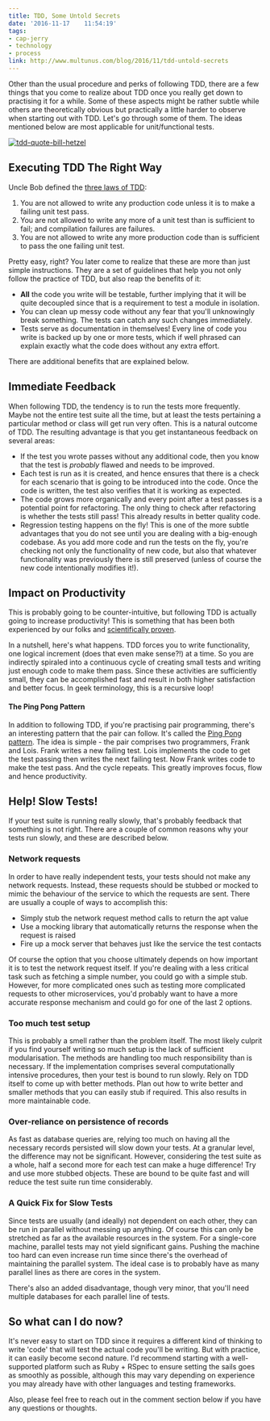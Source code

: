 ```yaml
---
title: TDD, Some Untold Secrets
date: '2016-11-17	 11:54:19'
tags:
- cap-jerry
- technology
- process
link: http://www.multunus.com/blog/2016/11/tdd-untold-secrets
---
```

Other than the usual procedure and perks of following TDD, there are a few things that you come to realize about TDD once you really get down to practising it for a while. Some of these aspects might be rather subtle while others are theoretically obvious but practically a little harder to observe when starting out with TDD. Let's go through some of them. The ideas mentioned below are most applicable for unit/functional tests.

[![tdd-quote-bill-hetzel](http://i0.wp.com/www.multunus.com/wp-content/uploads/2016/11/tdd-quote-bill-hetzel.png?resize=305%2C360)](http://i0.wp.com/www.multunus.com/wp-content/uploads/2016/11/tdd-quote-bill-hetzel.png)

Executing TDD The Right Way
---------------------------

Uncle Bob defined the [three laws of TDD](http://butunclebob.com/ArticleS.UncleBob.TheThreeRulesOfTdd):

1.  You are not allowed to write any production code unless it is to make a failing unit test pass.
2.  You are not allowed to write any more of a unit test than is sufficient to fail; and compilation failures are failures.
3.  You are not allowed to write any more production code than is sufficient to pass the one failing unit test.

Pretty easy, right? You later come to realize that these are more than just simple instructions. They are a set of guidelines that help you not only follow the practice of TDD, but also reap the benefits of it:

-   **All** the code you write will be testable, further implying that it will be quite decoupled since that is a requirement to test a module in isolation.
-   You can clean up messy code without any fear that you'll unknowingly break something. The tests can catch any such changes immediately.
-   Tests serve as documentation in themselves! Every line of code you write is backed up by one or more tests, which if well phrased can explain exactly what the code does without any extra effort.

There are additional benefits that are explained below.

Immediate Feedback
------------------

When following TDD, the tendency is to run the tests more frequently. Maybe not the entire test suite all the time, but at least the tests pertaining a particular method or class will get run very often. This is a natural outcome of TDD. The resulting advantage is that you get instantaneous feedback on several areas:

-   If the test you wrote passes without any additional code, then you know that the test is *probably* flawed and needs to be improved.
-   Each test is run as it is created, and hence ensures that there is a check for each scenario that is going to be introduced into the code. Once the code is written, the test also verifies that it is working as expected.
-   The code grows more organically and every point after a test passes is a potential point for refactoring. The only thing to check after refactoring is whether the tests still pass! This already results in better quality code.
-   Regression testing happens on the fly! This is one of the more subtle advantages that you do not see until you are dealing with a big-enough codebase. As you add more code and run the tests on the fly, you're checking not only the functionality of new code, but also that whatever functionality was previously there is still preserved (unless of course the new code intentionally modifies it!).

Impact on Productivity
----------------------

This is probably going to be counter-intuitive, but following TDD is actually going to increase productivity! This is something that has been both experienced by our folks and [scientifically proven](http://nparc.cisti-icist.nrc-cnrc.gc.ca/eng/view/accepted/?id=0420df64-f474-4072-8df6-c7b87c0de643).

In a nutshell, here's what happens. TDD forces you to write functionality, one logical increment (does that even make sense?!) at a time. So you are indirectly spiraled into a continuous cycle of creating small tests and writing just enough code to make them pass. Since these activities are sufficiently small, they can be accomplished fast and result in both higher satisfaction and better focus. In geek terminology, this is a recursive loop!

#### The Ping Pong Pattern

In addition to following TDD, if you're practising pair programming, there's an interesting pattern that the pair can follow. It's called the [Ping Pong pattern](http://c2.com/cgi/wiki?PairProgrammingPingPongPattern). The idea is simple - the pair comprises two programmers, Frank and Lois. Frank writes a new failing test. Lois implements the code to get the test passing then writes the next failing test. Now Frank writes code to make the test pass. And the cycle repeats. This greatly improves focus, flow and hence productivity.

Help! Slow Tests!
-----------------

If your test suite is running really slowly, that's probably feedback that something is not right. There are a couple of common reasons why your tests run slowly, and these are described below.

### Network requests

In order to have really independent tests, your tests should not make any network requests. Instead, these requests should be stubbed or mocked to mimic the behaviour of the service to which the requests are sent. There are usually a couple of ways to accomplish this:

-   Simply stub the network request method calls to return the apt value
-   Use a mocking library that automatically returns the response when the request is raised
-   Fire up a mock server that behaves just like the service the test contacts

Of course the option that you choose ultimately depends on how important it is to test the network request itself. If you're dealing with a less critical task such as fetching a simple number, you could go with a simple stub. However, for more complicated ones such as testing more complicated requests to other microservices, you'd probably want to have a more accurate response mechanism and could go for one of the last 2 options.

### Too much test setup

This is probably a smell rather than the problem itself. The most likely culprit if you find yourself writing so much setup is the lack of sufficient modularisation. The methods are handling too much responsibility than is necessary. If the implementation comprises several computationally intensive procedures, then your test is bound to run slowly. Rely on TDD itself to come up with better methods. Plan out how to write better and smaller methods that you can easily stub if required. This also results in more maintainable code.

### Over-reliance on persistence of records

As fast as database queries are, relying too much on having all the necessary records persisted will slow down your tests. At a granular level, the difference may not be significant. However, considering the test suite as a whole, half a second more for each test can make a huge difference! Try and use more stubbed objects. These are bound to be quite fast and will reduce the test suite run time considerably.

### A Quick Fix for Slow Tests

Since tests are usually (and ideally) not dependent on each other, they can be run in parallel without messing up anything. Of course this can only be stretched as far as the available resources in the system. For a single-core machine, parallel tests may not yield significant gains. Pushing the machine too hard can even increase run time since there's the overhead of maintaining the parallel system. The ideal case is to probably have as many parallel lines as there are cores in the system.

There's also an added disadvantage, though very minor, that you'll need multiple databases for each parallel line of tests.

So what can I do now?
---------------------

It's never easy to start on TDD since it requires a different kind of thinking to write 'code' that will test the actual code you'll be writing. But with practice, it can easily become second nature. I'd recommend starting with a well-supported platform such as Ruby + RSpec to ensure setting the sails goes as smoothly as possible, although this may vary depending on experience you may already have with other languages and testing frameworks.

Also, please feel free to reach out in the comment section below if you have any questions or thoughts.
